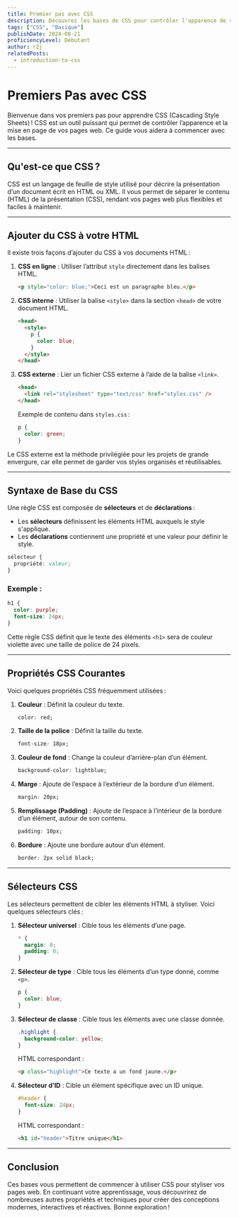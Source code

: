 ```yaml
---
title: Premier pas avec CSS
description: Découvrez les bases de CSS pour contrôler l'apparence de vos pages web. Apprenez à ajouter du CSS à votre HTML, à utiliser des sélecteurs et des propriétés courantes, et à créer des mises en page simples.
tags: ["CSS", "Basique"]
publishDate: 2024-08-21
proficiencyLevel: Débutant
author: r2j
relatedPosts:
  - introduction-to-css
---
```


# Premiers Pas avec CSS

Bienvenue dans vos premiers pas pour apprendre CSS (Cascading Style Sheets) ! CSS est un outil puissant qui permet de contrôler l’apparence et la mise en page de vos pages web. Ce guide vous aidera à commencer avec les bases.

---

## Qu'est-ce que CSS ?

CSS est un langage de feuille de style utilisé pour décrire la présentation d’un document écrit en HTML ou XML. Il vous permet de séparer le contenu (HTML) de la présentation (CSS), rendant vos pages web plus flexibles et faciles à maintenir.

---

## Ajouter du CSS à votre HTML

Il existe trois façons d’ajouter du CSS à vos documents HTML :

1. **CSS en ligne** : Utiliser l’attribut `style` directement dans les balises HTML.

   ```html
   <p style="color: blue;">Ceci est un paragraphe bleu.</p>
   ```

2. **CSS interne** : Utiliser la balise `<style>` dans la section `<head>` de votre document HTML.

   ```html
   <head>
     <style>
       p {
         color: blue;
       }
     </style>
   </head>
   ```

3. **CSS externe** : Lier un fichier CSS externe à l’aide de la balise `<link>`.

   ```html
   <head>
     <link rel="stylesheet" type="text/css" href="styles.css" />
   </head>
   ```

   Exemple de contenu dans `styles.css` :

   ```css
   p {
     color: green;
   }
   ```

Le CSS externe est la méthode privilégiée pour les projets de grande envergure, car elle permet de garder vos styles organisés et réutilisables.

---

## Syntaxe de Base du CSS

Une règle CSS est composée de **sélecteurs** et de **déclarations** :

- Les **sélecteurs** définissent les éléments HTML auxquels le style s'applique.
- Les **déclarations** contiennent une propriété et une valeur pour définir le style.

```css
sélecteur {
  propriété: valeur;
}
```

### Exemple :

```css
h1 {
  color: purple;
  font-size: 24px;
}
```

Cette règle CSS définit que le texte des éléments `<h1>` sera de couleur violette avec une taille de police de 24 pixels.

---

## Propriétés CSS Courantes

Voici quelques propriétés CSS fréquemment utilisées :

1. **Couleur** : Définit la couleur du texte.

   ```css
   color: red;
   ```

2. **Taille de la police** : Définit la taille du texte.

   ```css
   font-size: 18px;
   ```

3. **Couleur de fond** : Change la couleur d’arrière-plan d’un élément.

   ```css
   background-color: lightblue;
   ```

4. **Marge** : Ajoute de l’espace à l’extérieur de la bordure d’un élément.

   ```css
   margin: 20px;
   ```

5. **Remplissage (Padding)** : Ajoute de l’espace à l’intérieur de la bordure d’un élément, autour de son contenu.

   ```css
   padding: 10px;
   ```

6. **Bordure** : Ajoute une bordure autour d’un élément.
   ```css
   border: 2px solid black;
   ```

---

## Sélecteurs CSS

Les sélecteurs permettent de cibler les éléments HTML à styliser. Voici quelques sélecteurs clés :

1. **Sélecteur universel** :
   Cible tous les éléments d’une page.

   ```css
   * {
     margin: 0;
     padding: 0;
   }
   ```

2. **Sélecteur de type** :
   Cible tous les éléments d’un type donné, comme `<p>`.

   ```css
   p {
     color: blue;
   }
   ```

3. **Sélecteur de classe** :
   Cible tous les éléments avec une classe donnée.

   ```css
   .highlight {
     background-color: yellow;
   }
   ```

   HTML correspondant :

   ```html
   <p class="highlight">Ce texte a un fond jaune.</p>
   ```

4. **Sélecteur d’ID** :
   Cible un élément spécifique avec un ID unique.

   ```css
   #header {
     font-size: 24px;
   }
   ```

   HTML correspondant :

   ```html
   <h1 id="header">Titre unique</h1>
   ```

---

## Conclusion

Ces bases vous permettent de commencer à utiliser CSS pour styliser vos pages web. En continuant votre apprentissage, vous découvrirez de nombreuses autres propriétés et techniques pour créer des conceptions modernes, interactives et réactives. Bonne exploration !
